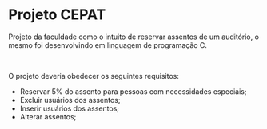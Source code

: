# Projeto CEPAT
<p>Projeto da faculdade como o intuito de reservar assentos de um auditório, o mesmo foi desenvolvindo em linguagem de programação C.</p><br>
<p>O projeto deveria obedecer os seguintes requisitos:</p>
<ul>
<li>Reservar 5% do assento para pessoas com necessidades especiais;</li>
<li>Excluir usuários dos assentos;</li>
<li>Inserir usuários dos assentos;</li>
<li>Alterar assentos;</li>
</ul>
